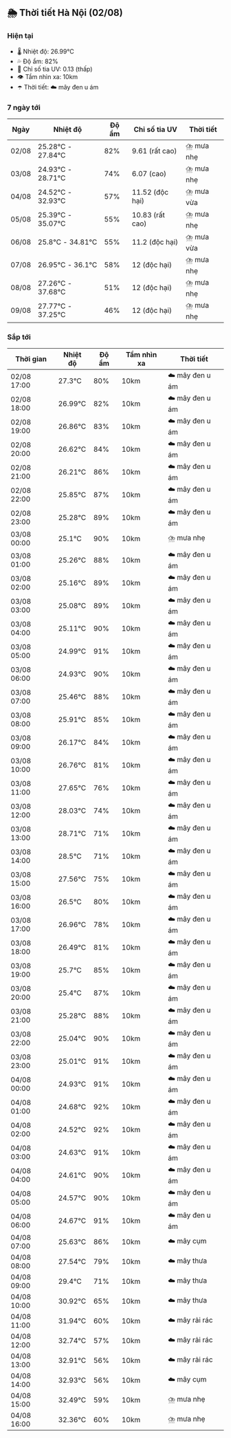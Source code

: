 ## 🌦️ Thời tiết Hà Nội (02/08)

### Hiện tại

- 🌡️ Nhiệt độ: 26.99℃
- 💦 Độ ẩm: 82%
- 🌟 Chỉ số tia UV: 0.13 (thấp)
- 👁️ Tầm nhìn xa: 10km
- ☂️ Thời tiết: ☁️ mây đen u ám

### 7 ngày tới

| Ngày | Nhiệt độ | Độ ẩm | Chỉ số tia UV | Thời tiết |
| --- | --- | --- | --- | --- |
| 02/08 | 25.28℃ - 27.84℃ | 82% | 9.61 (rất cao) | ⛈️ mưa nhẹ |
| 03/08 | 24.93℃ - 28.71℃ | 74% | 6.07 (cao) | ⛈️ mưa nhẹ |
| 04/08 | 24.52℃ - 32.93℃ | 57% | 11.52 (độc hại) | ⛈️ mưa vừa |
| 05/08 | 25.39℃ - 35.07℃ | 55% | 10.83 (rất cao) | ⛈️ mưa nhẹ |
| 06/08 | 25.8℃ - 34.81℃ | 55% | 11.2 (độc hại) | ⛈️ mưa vừa |
| 07/08 | 26.95℃ - 36.1℃ | 58% | 12 (độc hại) | ⛈️ mưa nhẹ |
| 08/08 | 27.26℃ - 37.68℃ | 51% | 12 (độc hại) | ⛈️ mưa nhẹ |
| 09/08 | 27.77℃ - 37.25℃ | 46% | 12 (độc hại) | ⛈️ mưa nhẹ |

### Sắp tới

| Thời gian | Nhiệt độ | Độ ẩm | Tầm nhìn xa | Thời tiết |
| --- | --- | --- | --- | --- |
| 02/08 17:00 | 27.3℃ | 80% | 10km | ☁️ mây đen u ám |
| 02/08 18:00 | 26.99℃ | 82% | 10km | ☁️ mây đen u ám |
| 02/08 19:00 | 26.86℃ | 83% | 10km | ☁️ mây đen u ám |
| 02/08 20:00 | 26.62℃ | 84% | 10km | ☁️ mây đen u ám |
| 02/08 21:00 | 26.21℃ | 86% | 10km | ☁️ mây đen u ám |
| 02/08 22:00 | 25.85℃ | 87% | 10km | ☁️ mây đen u ám |
| 02/08 23:00 | 25.28℃ | 89% | 10km | ☁️ mây đen u ám |
| 03/08 00:00 | 25.1℃ | 90% | 10km | ⛈️ mưa nhẹ |
| 03/08 01:00 | 25.26℃ | 88% | 10km | ☁️ mây đen u ám |
| 03/08 02:00 | 25.16℃ | 89% | 10km | ☁️ mây đen u ám |
| 03/08 03:00 | 25.08℃ | 89% | 10km | ☁️ mây đen u ám |
| 03/08 04:00 | 25.11℃ | 90% | 10km | ☁️ mây đen u ám |
| 03/08 05:00 | 24.99℃ | 91% | 10km | ☁️ mây đen u ám |
| 03/08 06:00 | 24.93℃ | 90% | 10km | ☁️ mây đen u ám |
| 03/08 07:00 | 25.46℃ | 88% | 10km | ☁️ mây đen u ám |
| 03/08 08:00 | 25.91℃ | 85% | 10km | ☁️ mây đen u ám |
| 03/08 09:00 | 26.17℃ | 84% | 10km | ☁️ mây đen u ám |
| 03/08 10:00 | 26.76℃ | 81% | 10km | ☁️ mây đen u ám |
| 03/08 11:00 | 27.65℃ | 76% | 10km | ☁️ mây đen u ám |
| 03/08 12:00 | 28.03℃ | 74% | 10km | ☁️ mây đen u ám |
| 03/08 13:00 | 28.71℃ | 71% | 10km | ☁️ mây đen u ám |
| 03/08 14:00 | 28.5℃ | 71% | 10km | ☁️ mây đen u ám |
| 03/08 15:00 | 27.56℃ | 75% | 10km | ☁️ mây đen u ám |
| 03/08 16:00 | 26.5℃ | 80% | 10km | ☁️ mây đen u ám |
| 03/08 17:00 | 26.96℃ | 78% | 10km | ☁️ mây đen u ám |
| 03/08 18:00 | 26.49℃ | 81% | 10km | ☁️ mây đen u ám |
| 03/08 19:00 | 25.7℃ | 85% | 10km | ☁️ mây đen u ám |
| 03/08 20:00 | 25.4℃ | 87% | 10km | ☁️ mây đen u ám |
| 03/08 21:00 | 25.28℃ | 88% | 10km | ☁️ mây đen u ám |
| 03/08 22:00 | 25.04℃ | 90% | 10km | ☁️ mây đen u ám |
| 03/08 23:00 | 25.01℃ | 91% | 10km | ☁️ mây đen u ám |
| 04/08 00:00 | 24.93℃ | 91% | 10km | ☁️ mây đen u ám |
| 04/08 01:00 | 24.68℃ | 92% | 10km | ☁️ mây đen u ám |
| 04/08 02:00 | 24.52℃ | 92% | 10km | ☁️ mây đen u ám |
| 04/08 03:00 | 24.63℃ | 91% | 10km | ☁️ mây đen u ám |
| 04/08 04:00 | 24.61℃ | 90% | 10km | ☁️ mây đen u ám |
| 04/08 05:00 | 24.57℃ | 90% | 10km | ☁️ mây đen u ám |
| 04/08 06:00 | 24.67℃ | 91% | 10km | ☁️ mây đen u ám |
| 04/08 07:00 | 25.63℃ | 86% | 10km | ☁️ mây cụm |
| 04/08 08:00 | 27.54℃ | 79% | 10km | ☁️ mây thưa |
| 04/08 09:00 | 29.4℃ | 71% | 10km | ☁️ mây thưa |
| 04/08 10:00 | 30.92℃ | 65% | 10km | ☁️ mây thưa |
| 04/08 11:00 | 31.94℃ | 60% | 10km | ☁️ mây rải rác |
| 04/08 12:00 | 32.74℃ | 57% | 10km | ☁️ mây rải rác |
| 04/08 13:00 | 32.91℃ | 56% | 10km | ☁️ mây rải rác |
| 04/08 14:00 | 32.93℃ | 56% | 10km | ☁️ mây cụm |
| 04/08 15:00 | 32.49℃ | 59% | 10km | ⛈️ mưa nhẹ |
| 04/08 16:00 | 32.36℃ | 60% | 10km | ⛈️ mưa nhẹ |
